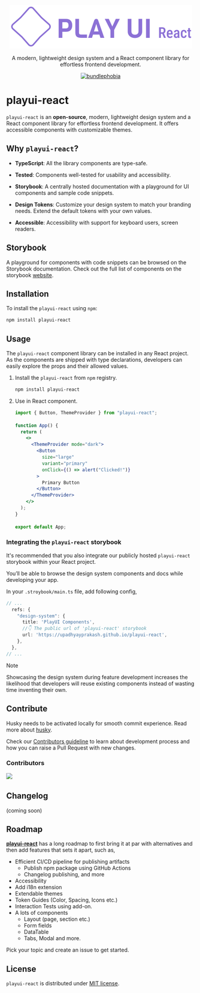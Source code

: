 <!-- [![PlayUI React](./public/playui_full_logo.svg)](https://upadhyayprakash.github.io/playui-react/ "PlayUI Logo") -->

<p align="center"><a href="https://upadhyayprakash.github.io/playui-react" target="_blank"><img src="./public/playui_full_logo.svg" alt="PlayUI Logo"></a></p>

<p align="center">A modern, lightweight design system and a React component library for effortless frontend development.</p>

<p align="center">
  <a href="https://bundlephobia.com/package/playui-react">
    <img alt="bundlephobia" style="height:30px" src="https://badgen.net/bundlephobia/minzip/playui-react" />
  </a>
</p>

# playui-react
`playui-react` is an **open-source**, modern, lightweight design system and a React component library for effortless frontend development. It offers accessible components with customizable themes.

## Why `playui-react`?
- **TypeScript**: All the library components are type-safe.

- **Tested**: Components well-tested for usability and accessibility.

- **Storybook**: A centrally hosted documentation with a playground for UI components and sample code snippets.

- **Design Tokens**: Customize your design system to match your branding needs. Extend the default tokens with your own values.

- **Accessible**: Accessibility with support for keyboard users, screen readers.

## Storybook
A playground for components with code snippets can be browsed on the Storybook documentation. Check out the full list of components on the storybook [website](https://upadhyayprakash.github.io/playui-react).


## Installation

To install the `playui-react` using `npm`:
```sh
npm install playui-react
```

## Usage

The `playui-react` component library can be installed in any React project. As the components are shipped with type declarations, developers can easily explore the props and their allowed values.

1. Install the `playui-react` from `npm` registry.
    ```sh
    npm install playui-react
    ```
2. Use in React component.
    ```jsx
    import { Button, ThemeProvider } from "playui-react";

    function App() {
      return (
        <>
          <ThemeProvider mode="dark">
            <Button 
              size="large"
              variant="primary"
              onClick={() => alert("Clicked!")}
            >
              Primary Button
            </Button>
          </ThemeProvider>
        </>
      );
    }

    export default App;
    ```

### Integrating the `playui-react` storybook

It's recommended that you also integrate our publicly hosted `playui-react` storybook within your React project.

You’ll be able to browse the design system components and docs while developing your app.

In your `.stroybook/main.ts` file, add following config,

```ts
// ...
  refs: {
    "design-system": {
      title: 'PlayUI Components',
      //👇 The public url of 'playui-react' storybook
      url: 'https://upadhyayprakash.github.io/playui-react',
    },
  },
// ...
```

> [!NOTE]
> Showcasing the design system during feature development increases the likelihood that developers will reuse existing components instead of wasting time inventing their own.

## Contribute
Husky needs to be activated locally for smooth commit experience. Read more about [husky](https://typicode.github.io/husky/).

Check our [Contributors guideline](https://github.com/upadhyayprakash/playui-react/blob/main/CONTRIBUTING.md) to learn about development process and how you can raise a Pull Request with new changes.

### Contributors
<a href="https://github.com/upadhyayprakash/playui-react/graphs/contributors">
  <img src="https://contrib.rocks/image?repo=upadhyayprakash/playui-react" />
</a>

## Changelog
(coming soon)

## Roadmap

[**playui-react**](https://upadhyayprakash.github.io/playui-react) has a long roadmap to first bring it at par with alternatives and then add features that sets it apart, such as,

- Efficient CI/CD pipeline for publishing artifacts
  - Publish npm package using GitHub Actions
  - Changelog publishing, and more
- Accessibility
- Add i18n extension
- Extendable themes
- Token Guides (Color, Spacing, Icons etc.)
- Interaction Tests using add-on.
- A lots of components
  - Layout (page, section etc.)
  - Form fields
  - DataTable
  - Tabs, Modal and more.

Pick your topic and create an issue to get started.

## License

`playui-react` is distributed under [MIT license](https://github.com/upadhyayprakash/playui-react/blob/main/LICENSE).